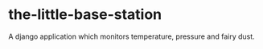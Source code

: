 # the-little-base-station
A django application which monitors temperature, pressure and fairy dust.
